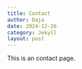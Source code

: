 ```yaml
---
title: Contact
author: Daja
date: 2024-12-26
category: Jekyll
layout: post
---
```


This is an contact page.
